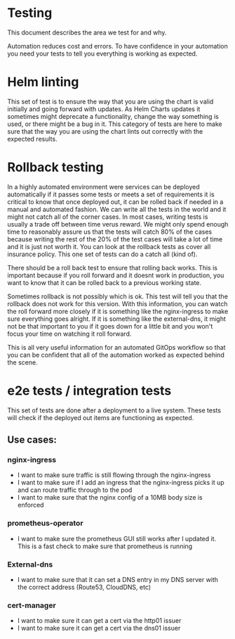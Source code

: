 Testing
============
This document describes the area we test for and why.

Automation reduces cost and errors.  To have confidence in your automation you need your tests to tell you everything is working as expected.

# Helm linting
This set of test is to ensure the way that you are using the chart is valid initially and going forward with updates.  As Helm Charts updates it sometimes might deprecate a functionality, change the way something is used, or there might be a bug in it.  This category of tests are here to make sure that the way you are using the chart lints out correctly with the expected results.

# Rollback testing
In a highly automated environment were services can be deployed automatically if it passes some tests or meets a set of requirements it is critical to know that once deployed out, it can be rolled back if needed in a manual and automated fashion.  We can write all the tests in the world and it might not catch all of the corner cases.  In most cases, writing tests is usually a trade off between time verus reward.  We might only spend enough time to reasonably assure us that the tests will catch 80% of the cases because writing the rest of the 20% of the test cases will take a lot of time and it is just not worth it.  You can look at the rollback tests as cover all insurance policy.  This one set of tests can do a catch all (kind of).

There should be a roll back test to ensure that rolling back works.  This is important because if you roll forward and it doesnt work in production, you want to know that it can be rolled back to a previous working state.

Sometimes rollback is not possibly which is ok.  This test will tell you that the rollback does not work for this version.  With this information, you can watch the roll forward more closely if it is something like the nginx-ingress to make sure everything goes alright.  If it is something like the external-dns, it might not be that important to you if it goes down for a little bit and you won't focus your time on watching it roll forward.

This is all very useful information for an automated GitOps workflow so that you can be confident that all of the automation worked as expected behind the scene.

# e2e tests / integration tests
This set of tests are done after a deployment to a live system.  These tests will check if the deployed out items are functioning as expected.

## Use cases:

### nginx-ingress
* I want to make sure traffic is still flowing through the nginx-ingress
* I want to make sure if I add an ingress that the nginx-ingress picks it up and can route traffic through to the pod
* I want to make sure that the nginx config of a 10MB body size is enforced

### prometheus-operator
* I want to make sure the prometheus GUI still works after I updated it.  This is a fast check to make sure that prometheus is running

### External-dns
* I want to make sure that it can set a DNS entry in my DNS server with the correct address (Route53, CloudDNS, etc)

### cert-manager
* I want to make sure it can get a cert via the http01 issuer
* I want to make sure it can get a cert via the dns01 issuer
